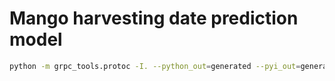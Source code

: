 # Mango harvesting date prediction model

```bash
python -m grpc_tools.protoc -I. --python_out=generated --pyi_out=generated --grpc_python_out=generated model.proto 
```
